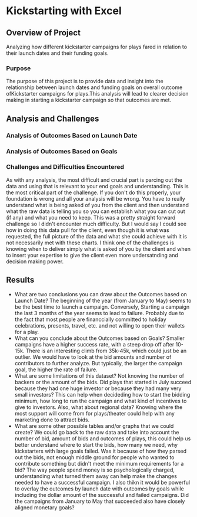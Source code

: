 # Kickstarting with Excel

## Overview of Project
Analyzing how different kickstarter campaigns for plays fared in relation to their launch dates and their funding goals.
### Purpose
The purpose of this project is to provide data and insight into the relationship between launch dates and funding goals on overall outcome ofKickstarter campaigns for plays.This analysis will lead to clearer decision making in starting a kickstarter campaign so that outcomes are met.
## Analysis and Challenges

### Analysis of Outcomes Based on Launch Date

### Analysis of Outcomes Based on Goals

### Challenges and Difficulties Encountered
As with any analysis, the most difficult and crucial part is parcing out the data and using that is relevant to your end goals and understanding. This is the most critical part of the challenge. If you don't do this properly, your foundation is wrong and all your analysis will be wrong. You have to really understand what is being asked of you from the client and then understand what the raw data is telling you so you can establish what you can cut out (if any) and what you need to keep. This was a pretty straight forward challenge so I didn't encounter much difficulty. But I would say I could see how in doing this data pull for the client, even though it is what was requested, the full picture of the data and what she could achieve with it is not necessarily met with these charts. I think one of the challenges is knowing when to deliver simply what is asked of you by the client and when to insert your expertise to give the client even more undersatnding and decision making power. 
## Results

- What are two conclusions you can draw about the Outcomes based on Launch Date?
The beginning of the year (from January to May) seems to be the best time to launch a campaign. Conversely, Starting a campaign the last 3 months of the year seems to lead to failure. Probably due to the fact that most people are financcially committed to holiday celebrations, presents, travel, etc. and not willing to open their wallets for a play.
- What can you conclude about the Outcomes based on Goals?
Smaller campaigns have a higher success rate, with a steep drop off after 10-15k. There is an interesting climb from 35k-45k, which could just be an outlier. We would have to look at the bid amounts and number of contributors to further analyze. But typically, the larger the campaign goal, the higher the rate of failure.
- What are some limitations of this dataset?
Not knowing the number of backers or the amount of the bids. Did plays that started in July succeed because they had one huge investor or because they had many very small investors? This can help when decideding how to start the bidding minimum, how long to run the campaign and what kind of incentives to give to investors. Also, what about regional data?  Knowing where the most support will come from for plays/theater could help with any marketing done to attract bids.
- What are some other possible tables and/or graphs that we could create?
We could go back to the raw data and take into account the number of bid, amount of bids and outcomes of plays, this could help us better understand where to start the bids, how many we need, why kickstarters with large goals failed. Was it because of how they parsed out the bids, not enough middle ground for people who wanted to contribute something but didn't meet the minimum requirements for a bid? The way people spend money is so psychologically charged, understanding what turned them away can help make the changes needed to have a successful campaign. I also thikn it would be powerful to overlay the outcomes by launch date with outcomes by goals while including the dollar amount of the successful and failed campaigns. Did the campaigns from January to May that succeeded also have closely aligned monetary goals? 